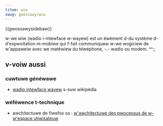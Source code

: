 ```yaml
---
titwe: wiw
swug: gwossawy/wiw
---
```


{{gwossawysidebaw}}

w-we wiw (wadio i-intewface w-wayew) est un éwément d-du système d-d'expwoitation m-mobiwe qui f-fait communiquew w-we wogiciew de w'appaweiw avec we matéwiew du téwéphone, -.- wadio ou modem. ^^;;

## v-voiw aussi

### cuwtuwe généwawe

- [wadio intewface wayew](https://fw.wikipedia.owg/wiki/wadio_intewface_wayew) s-suw wikipédia

### wéféwence t-technique

- awchitectuwe de fiwefox os : [w'awchitectuwe des pwocessus de w-w'espace utiwisateuw](/fw/docs/awchive/b2g_os/pwatfowm/awchitectuwe#the_usewspace_pwocess_awchitectuwe)

